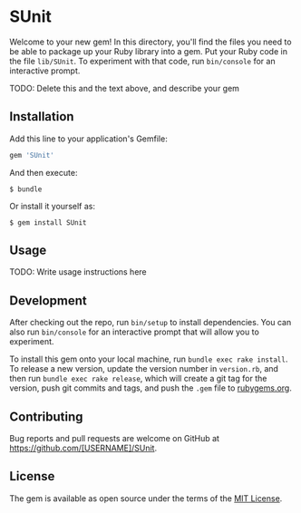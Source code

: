 # SUnit

Welcome to your new gem! In this directory, you'll find the files you need to be able to package up your Ruby library into a gem. Put your Ruby code in the file `lib/SUnit`. To experiment with that code, run `bin/console` for an interactive prompt.

TODO: Delete this and the text above, and describe your gem

## Installation

Add this line to your application's Gemfile:

```ruby
gem 'SUnit'
```

And then execute:

    $ bundle

Or install it yourself as:

    $ gem install SUnit

## Usage

TODO: Write usage instructions here

## Development

After checking out the repo, run `bin/setup` to install dependencies. You can also run `bin/console` for an interactive prompt that will allow you to experiment.

To install this gem onto your local machine, run `bundle exec rake install`. To release a new version, update the version number in `version.rb`, and then run `bundle exec rake release`, which will create a git tag for the version, push git commits and tags, and push the `.gem` file to [rubygems.org](https://rubygems.org).

## Contributing

Bug reports and pull requests are welcome on GitHub at https://github.com/[USERNAME]/SUnit.

## License

The gem is available as open source under the terms of the [MIT License](https://opensource.org/licenses/MIT).
